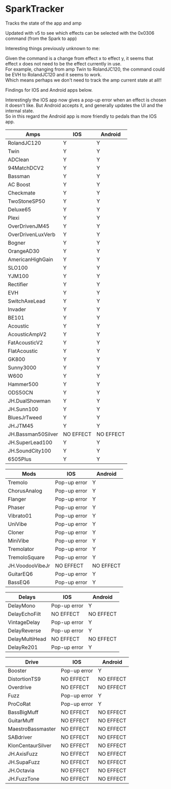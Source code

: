 # SparkTracker
Tracks the state of the app and amp

Updated with v5 to see which effects can be selected with the 0x0306 command (from the Spark to app)   

Interesting things previously unknown to me:

Given the command is a change from effect x to effect y, it seems that effect x does not need to be the effect currently in use.   
For example, changing from amp Twin to RolandJC120, the command could be  EVH to RolandJC120 and it seems to work.   
Which means perhaps we don't need to track the amp current state at all!!   

Findings for IOS and Android apps below.    

Interestingly the IOS app now gives a pop-up error when an effect is chosen it doesn't like. But Android accepts it, and generally updates the UI and the internal state.   
So in this regard the Android app is more friendly to pedals than the IOS app.   


  
|Amps | IOS | Android |   
|-|-|-| 
| RolandJC120                  | Y | Y |
| Twin | Y | Y |
| ADClean | Y | Y |
| 94MatchDCV2                  | Y | Y |
| Bassman | Y | Y |
| AC Boost                     | Y | Y |
| Checkmate | Y | Y |
| TwoStoneSP50 | Y | Y |
| Deluxe65 | Y | Y |
| Plexi | Y | Y |
| OverDrivenJM45 | Y | Y |
| OverDrivenLuxVerb | Y | Y |
| Bogner | Y | Y |
| OrangeAD30 | Y | Y |
| AmericanHighGain | Y | Y |
| SLO100 | Y | Y |
| YJM100 | Y | Y |
| Rectifier | Y | Y |
| EVH | Y | Y |
| SwitchAxeLead | Y | Y |
| Invader | Y | Y |
| BE101                        | Y | Y |
| Acoustic | Y | Y |
| AcousticAmpV2 | Y | Y |
| FatAcousticV2 | Y | Y |
| FlatAcoustic | Y | Y |
| GK800 | Y | Y |
| Sunny3000 | Y | Y |
| W600 | Y | Y |
| Hammer500 | Y | Y |
| ODS50CN | Y | Y |
| JH.DualShowman | Y | Y |
| JH.Sunn100 | Y | Y |
| BluesJrTweed | Y | Y |
| JH.JTM45 | Y | Y |
| JH.Bassman50Silver | NO EFFECT | NO EFFECT |
| JH.SuperLead100 | Y | Y |
| JH.SoundCity100 | Y | Y |
| 6505Plus | Y | Y |



| Mods | IOS | Android |   
|-|-|-| 
| Tremolo | Pop-up error | Y |	
| ChorusAnalog | Pop-up error | Y |	
| Flanger | Pop-up error | Y |	
| Phaser | Pop-up error | Y |	
| Vibrato01 | Pop-up error | Y |	
| UniVibe | Pop-up error | Y |	
| Cloner | Pop-up error | Y |	
| MiniVibe | Pop-up error | Y |	
| Tremolator | Pop-up error | Y |	
| TremoloSquare | Pop-up error | Y |	
| JH.VoodooVibeJr | NO EFFECT | NO EFFECT |	
| GuitarEQ6 | Pop-up error | Y |	
| BassEQ6 | Pop-up error | Y |	


| Delays | IOS | Android |   
|-|-|-| 
| DelayMono | Pop-up error | Y |
| DelayEchoFilt | NO EFFECT | NO EFFECT |
| VintageDelay | Pop-up error | Y |
| DelayReverse | Pop-up error | Y |
| DelayMultiHead | NO EFFECT | NO EFFECT |
| DelayRe201 | Pop-up error | Y |

| Drive | IOS | Android |   
|-|-|-| 
| Booster | Pop-up error | Y |
| DistortionTS9 | NO EFFECT | NO EFFECT |
| Overdrive | NO EFFECT | NO EFFECT |
| Fuzz | Pop-up error | Y |
| ProCoRat | Pop-up error | Y |
| BassBigMuff | NO EFFECT | NO EFFECT |
| GuitarMuff | NO EFFECT | NO EFFECT |
| MaestroBassmaster | NO EFFECT | NO EFFECT |
| SABdriver | NO EFFECT | NO EFFECT |
| KlonCentaurSilver | NO EFFECT | NO EFFECT |
| JH.AxisFuzz | NO EFFECT | NO EFFECT |
| JH.SupaFuzz | NO EFFECT | NO EFFECT |
| JH.Octavia | NO EFFECT | NO EFFECT |
| JH.FuzzTone | NO EFFECT | NO EFFECT |

